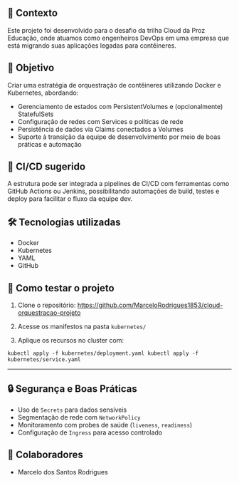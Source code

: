 ## 📌 Contexto
Este projeto foi desenvolvido para o desafio da trilha Cloud da Proz Educação, onde atuamos como engenheiros DevOps em uma empresa que está migrando suas aplicações legadas para contêineres.

## 🎯 Objetivo
Criar uma estratégia de orquestração de contêineres utilizando Docker e Kubernetes, abordando:

- Gerenciamento de estados com PersistentVolumes e (opcionalmente) StatefulSets
- Configuração de redes com Services e políticas de rede
- Persistência de dados via Claims conectados a Volumes
- Suporte à transição da equipe de desenvolvimento por meio de boas práticas e automação

## 🔄 CI/CD sugerido
A estrutura pode ser integrada a pipelines de CI/CD com ferramentas como GitHub Actions ou Jenkins, possibilitando automações de build, testes e deploy para facilitar o fluxo da equipe dev.

## 🛠️ Tecnologias utilizadas
- Docker
- Kubernetes
- YAML
- GitHub

## 🧪 Como testar o projeto
1. Clone o repositório:
 https://github.com/MarceloRodrigues1853/cloud-orquestracao-projeto

2. Acesse os manifestos na pasta `kubernetes/`

3. Aplique os recursos no cluster com:
````ssh
kubectl apply -f kubernetes/deployment.yaml kubectl apply -f kubernetes/service.yaml
```` 
----
## 🔒 Segurança e Boas Práticas
- Uso de `Secrets` para dados sensíveis
- Segmentação de rede com `NetworkPolicy`
- Monitoramento com probes de saúde (`liveness`, `readiness`)
- Configuração de `Ingress` para acesso controlado

## 👥 Colaboradores
- Marcelo dos Santos Rodrigues
